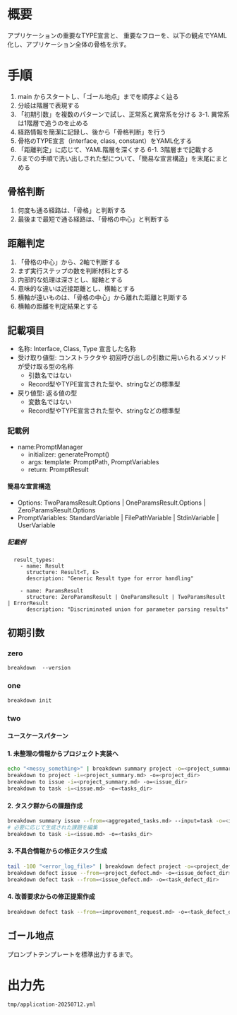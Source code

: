 # 概要
アプリケーションの重要なTYPE宣言と、
重要なフローを、以下の観点でYAML化し、アプリケーション全体の骨格を示す。

# 手順

1. main からスタートし、「ゴール地点」までを順序よく辿る
2. 分岐は階層で表現する
3. 「初期引数」を複数のパターンで試し、正常系と異常系を分ける
3-1. 異常系は1階層で追うのを止める
4. 経路情報を簡潔に記録し、後から「骨格判断」を行う
5. 骨格のTYPE宣言（interface, class, constant）をYAML化する
6. 「距離判定」に応じて、YAML階層を深くする
6-1. 3階層まで記載する
7. 6までの手順で洗い出しされた型について、「簡易な宣言構造」を末尾にまとめる

## 骨格判断
1. 何度も通る経路は、「骨格」と判断する
2. 最後まで最短で通る経路は、「骨格の中心」と判断する

## 距離判定
1. 「骨格の中心」から、2軸で判断する
2. まず実行ステップの数を判断材料とする
3. 内部的な処理は深さとし、縦軸とする
4. 意味的な違いは近接距離とし、横軸とする
5. 横軸が遠いものは、「骨格の中心」から離れた距離と判断する
6. 横軸の距離を判定結果とする

## 記載項目

- 名称: Interface, Class, Type 宣言した名称
- 受け取り値型: コンストラクタや 初回呼び出しの引数に用いられるメソッドが受け取る型の名称
  - 引数名ではない
  - Record型やTYPE宣言された型や、stringなどの標準型
- 戻り値型: 返る値の型
  - 変数名ではない
  - Record型やTYPE宣言された型や、stringなどの標準型


### 記載例
- name:PromptManager
  - initializer: generatePrompt()
  - args: template: PromptPath, PromptVariables
  - return: PromptResult

#### 簡易な宣言構造
- Options: TwoParamsResult.Options | OneParamsResult.Options | ZeroParamsResult.Options
- PromptVariables: StandardVariable | FilePathVariable | StdinVariable | UserVariable

##### 記載例

```
  result_types:
    - name: Result
      structure: Result<T, E>
      description: "Generic Result type for error handling"
      
    - name: ParamsResult
      structure: ZeroParamsResult | OneParamsResult | TwoParamsResult | ErrorResult
      description: "Discriminated union for parameter parsing results"
```


## 初期引数

### zero
```
breakdown  --version
```

### one
```
breakdown init
```

### two
#### ユースケースパターン

#### 1. 未整理の情報からプロジェクト実装へ

```bash
echo "<messy_something>" | breakdown summary project -o=<project_summary.md>
breakdown to project -i=<project_summary.md> -o=<project_dir>
breakdown to issue -i=<project_summary.md> -o=<issue_dir>
breakdown to task -i=<issue.md> -o=<tasks_dir>
```

#### 2. タスク群からの課題作成

```bash
breakdown summary issue --from=<aggregated_tasks.md> --input=task -o=<issue_markdown_dir>
# 必要に応じて生成された課題を編集
breakdown to task -i=<issue.md> -o=<tasks_dir>
```

#### 3. 不具合情報からの修正タスク生成

```bash
tail -100 "<error_log_file>" | breakdown defect project -o=<project_defect.md>
breakdown defect issue --from=<project_defect.md> -o=<issue_defect_dir>
breakdown defect task --from=<issue_defect.md> -o=<task_defect_dir>
```

#### 4. 改善要求からの修正提案作成

```bash
breakdown defect task --from=<improvement_request.md> -o=<task_defect_dir>
```



## ゴール地点

プロンプトテンプレートを標準出力するまで。


# 出力先
`tmp/application-20250712.yml`



